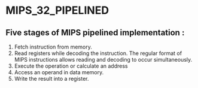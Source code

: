 # MIPS_32_PIPELINED

## Five stages of MIPS pipelined implementation :
1) Fetch instruction from memory.
2) Read registers while decoding the instruction. The regular format of MIPS instructions allows reading and decoding to occur simultaneously.
3) Execute the operation or calculate an address
4) Access an operand in data memory.
5) Write the result into a register.
